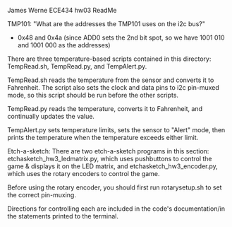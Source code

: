 James Werne
ECE434 hw03 ReadMe

TMP101:
"What are the addresses the TMP101 uses on the i2c bus?"
- 0x48 and 0x4a (since ADD0 sets the 2nd bit spot, so we have 1001 010 and 1001 000 as the addresses)

There are three temperature-based scripts contained in this directory: TempRead.sh, TempRead.py, and TempAlert.py.

TempRead.sh reads the temperature from the sensor and converts it to Fahrenheit. The script also sets the clock and data pins to i2c pin-muxed mode, so this script should be run before the other scripts.

TempRead.py reads the temperature, converts it to Fahrenheit, and continually updates the value.

TempAlert.py sets temperature limits, sets the sensor to "Alert" mode, then prints the temperature when the temperature exceeds either limit.


Etch-a-sketch:
There are two etch-a-sketch programs in this section:
etchasketch_hw3_ledmatrix.py, which uses pushbuttons to control the game & displays it on the LED matrix, and
etchasketch_hw3_encoder.py, which uses the rotary encoders to control the game.

Before using the rotary encoder, you should first run rotarysetup.sh to set the correct pin-muxing.

Directions for controlling each are included in the code's documentation/in the statements printed to the terminal. 
